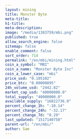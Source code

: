 ```yaml
---
layout: mining
title: Monster Byte
meta-title: 
h1-title: 
meta-description: 
image: "/media/1383759/mbi.png"
published: true
allow_search_engine: false
sitemap: false
enable_comment: false
sort_order: 714
permalink: "/en/mbi/mining.html"
coin_a_symbol: "MBI"
coin_a_name: "Monster Byte Inc"
coin_a_lower_case: "mbi"
price_usd: "0.105102"
price_btc: "0.00000895"
24h_volume_usd: "2442.82"
market_cap_usd: "40000000.0"
total_supply: "40000000.0"
available_supply: "16822736.0"
percent_change_1h: "-10.14"
percent_change_24h: "-32.17"
percent_change_7d: "0.29"
last_updated: "1517140758"
parent-url: "/en/mbi/"
author: Sam
---
```


